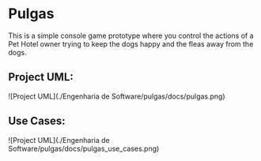 
# Pulgas

This is a simple console game prototype where you control the actions of a Pet Hotel owner trying to keep the dogs happy and the fleas away from the dogs.

## Project UML:

![Project UML](./Engenharia de Software/pulgas/docs/pulgas.png)

## Use Cases:

![Project UML](./Engenharia de Software/pulgas/docs/pulgas_use_cases.png)
